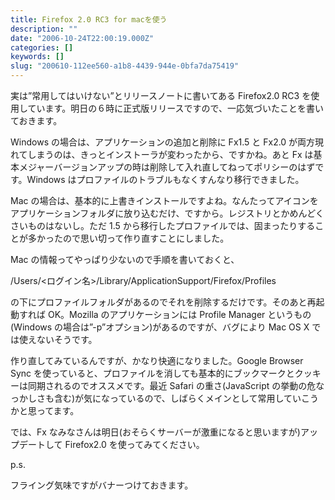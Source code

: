 ```yaml
---
title: Firefox 2.0 RC3 for macを使う
description: ""
date: "2006-10-24T22:00:19.000Z"
categories: []
keywords: []
slug: "200610-112ee560-a1b8-4439-944e-0bfa7da75419"
---
```


実は”常用してはいけない”とリリースノートに書いてある Firefox2.0 RC3 を使用しています。明日の６時に正式版リリースですので、一応気づいたことを書いておきます。

Windows の場合は、アプリケーションの追加と削除に Fx1.5 と Fx2.0 が両方現れてしまうのは、きっとインストーラが変わったから、ですかね。あと Fx は基本メジャーバージョンアップの時は削除して入れ直してねってポリシーのはずです。Windows はプロファイルのトラブルもなくすんなり移行できました。

Mac の場合は、基本的に上書きインストールですよね。なんたってアイコンをアプリケーションフォルダに放り込むだけ、ですから。レジストリとかめんどくさいものはないし。ただ 1.5 から移行したプロファイルでは、固まったりすることが多かったので思い切って作り直すことにしました。

Mac の情報ってやっぱり少ないので手順を書いておくと、

/Users/<ログイン名>/Library/ApplicationSupport/Firefox/Profiles

の下にプロファイルフォルダがあるのでそれを削除するだけです。そのあと再起動すれば OK。Mozilla のアプリケーションには Profile Manager というもの(Windows の場合は”-p”オプション)があるのですが、バグにより Mac OS X では使えないそうです。

作り直してみているんですが、かなり快適になりました。Google Browser Sync を使っていると、プロファイルを消しても基本的にブックマークとクッキーは同期されるのでオススメです。最近 Safari の重さ(JavaScript の挙動の危なっかしさも含む)が気になっているので、しばらくメインとして常用していこうかと思ってます。

では、Fx なみなさんは明日(おそらくサーバーが激重になると思いますが)アップデートして Firefox2.0 を使ってみてください。

p.s.

フライング気味ですがバナーつけておきます。
